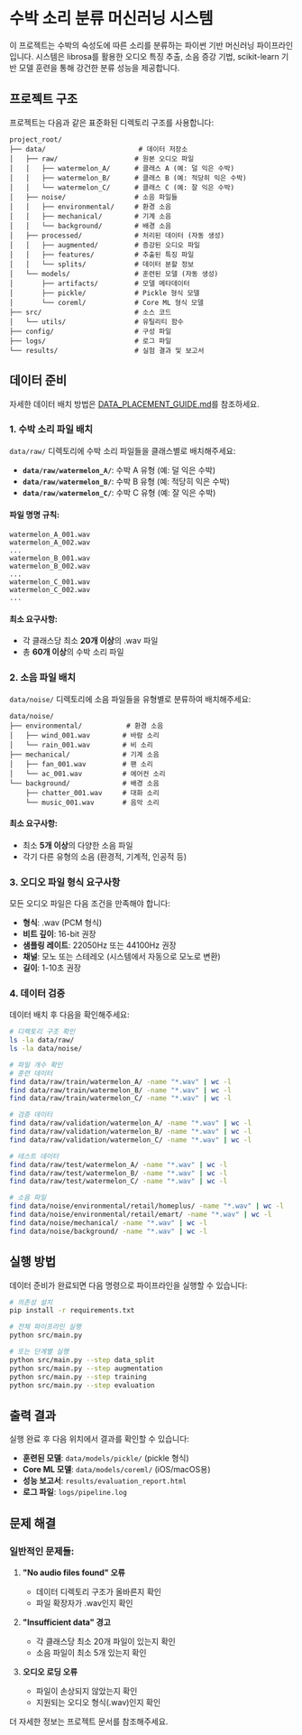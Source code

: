 # 수박 소리 분류 머신러닝 시스템

이 프로젝트는 수박의 숙성도에 따른 소리를 분류하는 파이썬 기반 머신러닝 파이프라인입니다. 시스템은 librosa를 활용한 오디오 특징 추출, 소음 증강 기법, scikit-learn 기반 모델 훈련을 통해 강건한 분류 성능을 제공합니다.

## 프로젝트 구조

프로젝트는 다음과 같은 표준화된 디렉토리 구조를 사용합니다:

```
project_root/
├── data/                       # 데이터 저장소
│   ├── raw/                   # 원본 오디오 파일
│   │   ├── watermelon_A/      # 클래스 A (예: 덜 익은 수박)
│   │   ├── watermelon_B/      # 클래스 B (예: 적당히 익은 수박)
│   │   └── watermelon_C/      # 클래스 C (예: 잘 익은 수박)
│   ├── noise/                 # 소음 파일들
│   │   ├── environmental/     # 환경 소음
│   │   ├── mechanical/        # 기계 소음
│   │   └── background/        # 배경 소음
│   ├── processed/             # 처리된 데이터 (자동 생성)
│   │   ├── augmented/         # 증강된 오디오 파일
│   │   ├── features/          # 추출된 특징 파일
│   │   └── splits/            # 데이터 분할 정보
│   └── models/                # 훈련된 모델 (자동 생성)
│       ├── artifacts/         # 모델 메타데이터
│       ├── pickle/            # Pickle 형식 모델
│       └── coreml/            # Core ML 형식 모델
├── src/                       # 소스 코드
│   └── utils/                 # 유틸리티 함수
├── config/                    # 구성 파일
├── logs/                      # 로그 파일
└── results/                   # 실험 결과 및 보고서
```

## 데이터 준비

자세한 데이터 배치 방법은 [DATA_PLACEMENT_GUIDE.md](DATA_PLACEMENT_GUIDE.md)를 참조하세요.

### 1. 수박 소리 파일 배치

`data/raw/` 디렉토리에 수박 소리 파일들을 클래스별로 배치해주세요:

- **`data/raw/watermelon_A/`**: 수박 A 유형 (예: 덜 익은 수박)
- **`data/raw/watermelon_B/`**: 수박 B 유형 (예: 적당히 익은 수박)  
- **`data/raw/watermelon_C/`**: 수박 C 유형 (예: 잘 익은 수박)

#### 파일 명명 규칙:
```
watermelon_A_001.wav
watermelon_A_002.wav
...
watermelon_B_001.wav
watermelon_B_002.wav
...
watermelon_C_001.wav
watermelon_C_002.wav
...
```

#### 최소 요구사항:
- 각 클래스당 최소 **20개 이상**의 .wav 파일
- 총 **60개 이상**의 수박 소리 파일

### 2. 소음 파일 배치

`data/noise/` 디렉토리에 소음 파일들을 유형별로 분류하여 배치해주세요:

```
data/noise/
├── environmental/           # 환경 소음
│   ├── wind_001.wav        # 바람 소리
│   └── rain_001.wav        # 비 소리
├── mechanical/             # 기계 소음
│   ├── fan_001.wav         # 팬 소리
│   └── ac_001.wav          # 에어컨 소리
└── background/             # 배경 소음
    ├── chatter_001.wav     # 대화 소리
    └── music_001.wav       # 음악 소리
```

#### 최소 요구사항:
- 최소 **5개 이상**의 다양한 소음 파일
- 각기 다른 유형의 소음 (환경적, 기계적, 인공적 등)

### 3. 오디오 파일 형식 요구사항

모든 오디오 파일은 다음 조건을 만족해야 합니다:

- **형식**: .wav (PCM 형식)
- **비트 깊이**: 16-bit 권장
- **샘플링 레이트**: 22050Hz 또는 44100Hz 권장
- **채널**: 모노 또는 스테레오 (시스템에서 자동으로 모노로 변환)
- **길이**: 1-10초 권장

### 4. 데이터 검증

데이터 배치 후 다음을 확인해주세요:

```bash
# 디렉토리 구조 확인
ls -la data/raw/
ls -la data/noise/

# 파일 개수 확인
# 훈련 데이터
find data/raw/train/watermelon_A/ -name "*.wav" | wc -l
find data/raw/train/watermelon_B/ -name "*.wav" | wc -l  
find data/raw/train/watermelon_C/ -name "*.wav" | wc -l

# 검증 데이터
find data/raw/validation/watermelon_A/ -name "*.wav" | wc -l
find data/raw/validation/watermelon_B/ -name "*.wav" | wc -l  
find data/raw/validation/watermelon_C/ -name "*.wav" | wc -l

# 테스트 데이터
find data/raw/test/watermelon_A/ -name "*.wav" | wc -l
find data/raw/test/watermelon_B/ -name "*.wav" | wc -l  
find data/raw/test/watermelon_C/ -name "*.wav" | wc -l

# 소음 파일
find data/noise/environmental/retail/homeplus/ -name "*.wav" | wc -l
find data/noise/environmental/retail/emart/ -name "*.wav" | wc -l
find data/noise/mechanical/ -name "*.wav" | wc -l
find data/noise/background/ -name "*.wav" | wc -l
```

## 실행 방법

데이터 준비가 완료되면 다음 명령으로 파이프라인을 실행할 수 있습니다:

```bash
# 의존성 설치
pip install -r requirements.txt

# 전체 파이프라인 실행
python src/main.py

# 또는 단계별 실행
python src/main.py --step data_split
python src/main.py --step augmentation  
python src/main.py --step training
python src/main.py --step evaluation
```

## 출력 결과

실행 완료 후 다음 위치에서 결과를 확인할 수 있습니다:

- **훈련된 모델**: `data/models/pickle/` (pickle 형식)
- **Core ML 모델**: `data/models/coreml/` (iOS/macOS용)
- **성능 보고서**: `results/evaluation_report.html`
- **로그 파일**: `logs/pipeline.log`

## 문제 해결

### 일반적인 문제들:

1. **"No audio files found" 오류**
   - 데이터 디렉토리 구조가 올바른지 확인
   - 파일 확장자가 .wav인지 확인

2. **"Insufficient data" 경고**
   - 각 클래스당 최소 20개 파일이 있는지 확인
   - 소음 파일이 최소 5개 있는지 확인

3. **오디오 로딩 오류**
   - 파일이 손상되지 않았는지 확인
   - 지원되는 오디오 형식(.wav)인지 확인

더 자세한 정보는 프로젝트 문서를 참조해주세요.